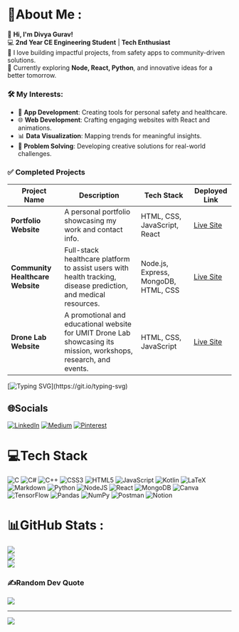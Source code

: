 # 💫About Me :

🌟 **Hi, I'm Divya Gurav!**  
💻 **2nd Year CE Engineering Student** | **Tech Enthusiast**  
🚀 I love building impactful projects, from safety apps to community-driven solutions.  
🌱 Currently exploring **Node, React, Python**, and innovative ideas for a better tomorrow.  

### 🛠️ My Interests:
- 📱 **App Development**: Creating tools for personal safety and healthcare.  
- 🌐 **Web Development**: Crafting engaging websites with React and animations.  
- 📊 **Data Visualization**: Mapping trends for meaningful insights.  
- 🎯 **Problem Solving**: Developing creative solutions for real-world challenges.

### ✅ Completed Projects

| Project Name                | Description                                                                                              | Tech Stack                                 | Deployed Link |
|-----------------------------|----------------------------------------------------------------------------------------------------------|--------------------------------------------|---------------|
| **Portfolio Website**       | A personal portfolio showcasing my work and contact info.                                                | HTML, CSS, JavaScript, React               | [Live Site](https://your-portfolio-link.com) |
| **Community Healthcare Website** | Full-stack healthcare platform to assist users with health tracking, disease prediction, and medical resources. | Node.js, Express, MongoDB, HTML, CSS       | [Live Site](https://community-healthcare.onrender.com/) |
| **Drone Lab Website**       | A promotional and educational website for UMIT Drone Lab showcasing its mission, workshops, research, and events. | HTML, CSS, JavaScript                       | [Live Site](https://drone-div.netlify.app/) |



[![Typing SVG](https://readme-typing-svg.demolab.com?font=Fira+Code&pause=1000&color=5EF723&width=800&lines=%F0%9F%92%A1Building+projects+that+bridge+technology+and+impact!)](https://git.io/typing-svg)

## 🌐Socials
[![LinkedIn](https://img.shields.io/badge/LinkedIn-%230077B5.svg?logo=linkedin&logoColor=white)](https://www.linkedin.com/in/divyamsgurav) 
[![Medium](https://img.shields.io/badge/Medium-12100E?logo=medium&logoColor=white)](https://medium.com/@divyagurav107) 
[![Pinterest](https://img.shields.io/badge/Pinterest-%23E60023.svg?logo=Pinterest&logoColor=white)](https://pinterest.com/Kuhu_411_)

# 💻Tech Stack
![C](https://img.shields.io/badge/c-%2300599C.svg?style=plastic&logo=c&logoColor=white) ![C#](https://img.shields.io/badge/c%23-%23239120.svg?style=plastic&logo=c-sharp&logoColor=white) ![C++](https://img.shields.io/badge/c++-%2300599C.svg?style=plastic&logo=c%2B%2B&logoColor=white) ![CSS3](https://img.shields.io/badge/css3-%231572B6.svg?style=plastic&logo=css3&logoColor=white) ![HTML5](https://img.shields.io/badge/html5-%23E34F26.svg?style=plastic&logo=html5&logoColor=white) ![JavaScript](https://img.shields.io/badge/javascript-%23323330.svg?style=plastic&logo=javascript&logoColor=%23F7DF1E) ![Kotlin](https://img.shields.io/badge/kotlin-%230095D5.svg?style=plastic&logo=kotlin&logoColor=white) ![LaTeX](https://img.shields.io/badge/latex-%23008080.svg?style=plastic&logo=latex&logoColor=white) ![Markdown](https://img.shields.io/badge/markdown-%23000000.svg?style=plastic&logo=markdown&logoColor=white) ![Python](https://img.shields.io/badge/python-3670A0?style=plastic&logo=python&logoColor=ffdd54) ![NodeJS](https://img.shields.io/badge/node.js-6DA55F?style=plastic&logo=node.js&logoColor=white) ![React](https://img.shields.io/badge/react-%2320232a.svg?style=plastic&logo=react&logoColor=%2361DAFB) ![MongoDB](https://img.shields.io/badge/MongoDB-%234ea94b.svg?style=plastic&logo=mongodb&logoColor=white) ![Canva](https://img.shields.io/badge/Canva-%2300C4CC.svg?style=plastic&logo=Canva&logoColor=white) ![TensorFlow](https://img.shields.io/badge/TensorFlow-%23FF6F00.svg?style=plastic&logo=TensorFlow&logoColor=white) ![Pandas](https://img.shields.io/badge/pandas-%23150458.svg?style=plastic&logo=pandas&logoColor=white) ![NumPy](https://img.shields.io/badge/numpy-%23013243.svg?style=plastic&logo=numpy&logoColor=white) ![Postman](https://img.shields.io/badge/Postman-FF6C37?style=plastic&logo=postman&logoColor=white) ![Notion](https://img.shields.io/badge/Notion-%23000000.svg?style=plastic&logo=notion&logoColor=white)
# 📊GitHub Stats :
![](https://github-readme-stats.vercel.app/api?username=Diya411&theme=radical&hide_border=false&include_all_commits=true&count_private=false)<br/>
![](https://github-readme-streak-stats.herokuapp.com/?user=Diya411&theme=radical&hide_border=false)<br/>
![](https://github-readme-stats.vercel.app/api/top-langs/?username=Diya411&theme=radical&hide_border=false&include_all_commits=true&count_private=true&layout=compact)

### ✍️Random Dev Quote
![](https://quotes-github-readme.vercel.app/api?type=horizontal&theme=radical)

---
[![](https://visitcount.itsvg.in/api?id=Diya411&icon=0&color=0)](https://visitcount.itsvg.in)
